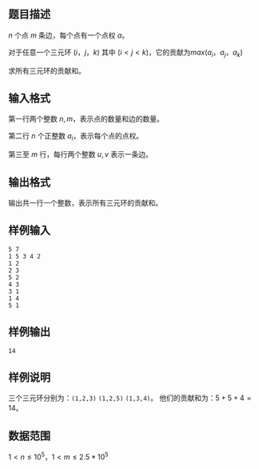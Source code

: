 ## 题目描述

$n$ 个点 $m$ 条边，每个点有一个点权 $a$。

对于任意一个三元环 $(i，j，k)$ 其中 $(i<j<k)$，它的贡献为$max(a_i，a_j，a_k)$

求所有三元环的贡献和。

## 输入格式

第一行两个整数 $n,m$，表示点的数量和边的数量。

第二行 $n$ 个正整数 $a_i$，表示每个点的点权。

第三至 $m$ 行，每行两个整数 $u,v$ 表示一条边。

## 输出格式

输出共一行一个整数，表示所有三元环的贡献和。

## 样例输入
```
5 7
1 5 3 4 2
1 2
2 3
5 2
4 3
3 1
1 4
5 1
```

## 样例输出
```
14
```

## 样例说明

三个三元环分别为：`(1,2,3)` `(1,2,5)` `(1,3,4)`。 他们的贡献和为：$5 + 5 + 4 = 14$。

## 数据范围

$1<n \leq 10^5$，$1 < m \leq 2.5 * 10^5$
